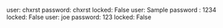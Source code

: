 user: chxrst password: chxrst locked: False  user: Sample password : 1234 locked: False   user: joe password: 123 locked: False
